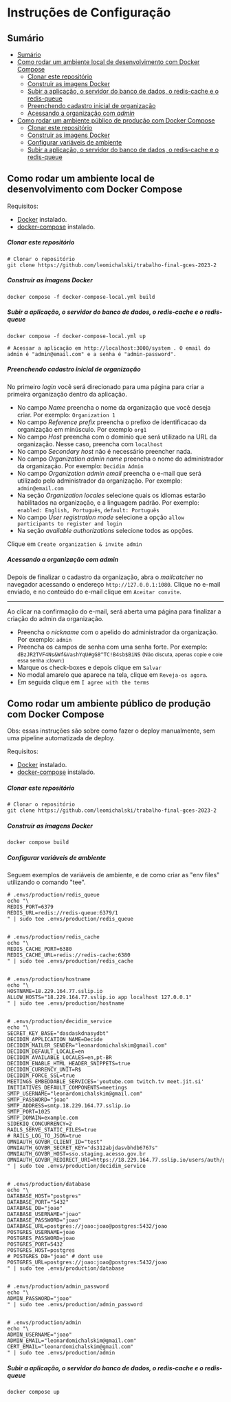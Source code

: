 # Instruções de Configuração

## Sumário

- [Sumário](#sumário)
- [Como rodar um ambiente local de desenvolvimento com Docker Compose](#como-rodar-um-ambiente-local-de-desenvolvimento-com-docker-compose)
    - [Clonar este repositório](#clonar-este-repositório)
    - [Construir as imagens Docker](#construir-as-imagens-docker)
    - [Subir a aplicação, o servidor do banco de dados, o redis-cache e o redis-queue](#subir-a-aplicação-o-servidor-do-banco-de-dados-o-redis-cache-e-o-redis-queue)
    - [Preenchendo cadastro inicial de organização](#preenchendo-cadastro-inicial-de-organização)
    - [Acessando a organização com _admin_](#acessando-a-organização-com-admin)
- [Como rodar um ambiente público de produção com Docker Compose](#como-rodar-um-ambiente-público-de-produção-com-docker-compose)
    - [Clonar este repositório](#clonar-este-repositório-1)
    - [Construir as imagens Docker](#construir-as-imagens-docker-1)
    - [Configurar variáveis de ambiente](#configurar-variáveis-de-ambiente)
    - [Subir a aplicação, o servidor do banco de dados, o redis-cache e o redis-queue](#subir-a-aplicação-o-servidor-do-banco-de-dados-o-redis-cache-e-o-redis-queue-1)


## Como rodar um ambiente local de desenvolvimento com Docker Compose

Requisitos:
* [Docker](https://docs.docker.com/get-docker/) instalado.
* [docker-compose](https://docs.docker.com/compose/) instalado.

##### Clonar este repositório

```
# Clonar o repositório
git clone https://github.com/leomichalski/trabalho-final-gces-2023-2
```

##### Construir as imagens Docker

```
docker compose -f docker-compose-local.yml build
```

##### Subir a aplicação, o servidor do banco de dados, o redis-cache e o redis-queue

```
docker compose -f docker-compose-local.yml up

# Acessar a aplicação em http://localhost:3000/system . O email do admin é "admin@email.com" e a senha é "admin-password".
```

##### Preenchendo cadastro inicial de organização

No primeiro _login_ você será direcionado para uma página para criar a primeira organização dentro da aplicação.

* No campo _Name_ preencha o nome da organização que você deseja criar. Por exemplo: `Organization 1`
* No campo _Reference prefix_ preencha o prefixo de identificacao da organização em minúsculo. Por exemplo `org1`
* No campo _Host_ preencha com o domínio que será utilizado na URL da organização. Nesse caso, preencha com `localhost`
* No campo _Secondary host_ não é necessário preencher nada.
* No campo _Organization admin name_ preencha o nome do administrador da organização. Por exemplo: `Decidim Admin`
* No campo _Organization admin email_  preencha o e-mail que será utilizado pelo administrador da organização. Por exemplo: `admin@email.com`
* Na seção _Organization locales_  selecione quais os idiomas estarão habilitados na organização, e a linguagem padrão. Por exemplo: `enabled: English, Português`, `default: Português`
* No campo _User registration mode_ selecione a opção `allow participants to register and login`
* Na seção _available authorizations_ selecione todos as opções.

Clique em `Create organization & invite admin`

##### Acessando a organização com _admin_

Depois de finalizar o cadastro da organização, abra o _mailcatcher_ no navegador acessando o endereço `http://127.0.0.1:1080`. Clique no e-mail enviado, e no conteúdo do e-mail clique em `Aceitar convite`.

---

Ao clicar na confirmação do e-mail, será aberta uma página para finalizar a criação do admin da organização.

* Preencha o _nickname_ com o apelido do administrador da organização. Por exemplo: `admin`
* Preencha os campos de senha com uma senha forte. Por exemplo: `dBzJR2TVF4Ns&Wf&VashYqU#gG8^TC!B4sb$BiNS` <small>(Não discuta, apenas copie e cole essa senha :clown:)</small>
* Marque os check-boxes e depois clique em `Salvar`
* No modal amarelo que aparece na tela, clique em `Reveja-os agora`.
* Em seguida clique em `I agree with the terms`

## Como rodar um ambiente público de produção com Docker Compose
Obs: essas instruções são sobre como fazer o deploy manualmente, sem uma pipeline automatizada de deploy.

Requisitos:
* [Docker](https://docs.docker.com/get-docker/) instalado.
* [docker-compose](https://docs.docker.com/compose/) instalado.

##### Clonar este repositório

```
# Clonar o repositório
git clone https://github.com/leomichalski/trabalho-final-gces-2023-2
```

##### Construir as imagens Docker

```
docker compose build
```

##### Configurar variáveis de ambiente

Seguem exemplos de variáveis de ambiente, e de como criar as "env files" utilizando o comando "tee".

```
# .envs/production/redis_queue
echo "\
REDIS_PORT=6379
REDIS_URL=redis://redis-queue:6379/1
" | sudo tee .envs/production/redis_queue


# .envs/production/redis_cache
echo "\
REDIS_CACHE_PORT=6380
REDIS_CACHE_URL=redis://redis-cache:6380
" | sudo tee .envs/production/redis_cache


# .envs/production/hostname
echo "\
HOSTNAME=18.229.164.77.sslip.io
ALLOW_HOSTS="18.229.164.77.sslip.io app localhost 127.0.0.1"
" | sudo tee .envs/production/hostname


# .envs/production/decidim_service
echo "\
SECRET_KEY_BASE="dasdaskdnasydbt"
DECIDIM_APPLICATION_NAME=Decide
DECIDIM_MAILER_SENDER="leonardomichalskim@gmail.com"
DECIDIM_DEFAULT_LOCALE=en
DECIDIM_AVAILABLE_LOCALES=en,pt-BR
DECIDIM_ENABLE_HTML_HEADER_SNIPPETS=true
DECIDIM_CURRENCY_UNIT=R$
DECIDIM_FORCE_SSL=true
MEETINGS_EMBEDDABLE_SERVICES='youtube.com twitch.tv meet.jit.si'
INITIATIVES_DEFAULT_COMPONENTS=meetings
SMTP_USERNAME="leonardomichalskim@gmail.com"
SMTP_PASSWORD="joao"
SMTP_ADDRESS=smtp.18.229.164.77.sslip.io
SMTP_PORT=1025
SMTP_DOMAIN=example.com
SIDEKIQ_CONCURRENCY=2
RAILS_SERVE_STATIC_FILES=true
# RAILS_LOG_TO_JSON=true
OMNIAUTH_GOVBR_CLIENT_ID="test"
OMNIAUTH_GOVBR_SECRET_KEY="ds312abjdasvbhdb6767s"
OMNIAUTH_GOVBR_HOST=sso.staging.acesso.gov.br
OMNIAUTH_GOVBR_REDIRECT_URI=https://18.229.164.77.sslip.io/users/auth/govbr/callback
" | sudo tee .envs/production/decidim_service


# .envs/production/database
echo "\
DATABASE_HOST="postgres"
DATABASE_PORT="5432"
DATABASE_DB="joao"
DATABASE_USERNAME="joao"
DATABASE_PASSWORD="joao"
DATABASE_URL=postgres://joao:joao@postgres:5432/joao
POSTGRES_USERNAME=joao
POSTGRES_PASSWORD=joao
POSTGRES_PORT=5432
POSTGRES_HOST=postgres
# POSTGRES_DB="joao" # dont use
POSTGRES_URL=postgres://joao:joao@postgres:5432/joao
" | sudo tee .envs/production/database


# .envs/production/admin_password
echo "\
ADMIN_PASSWORD="joao"
" | sudo tee .envs/production/admin_password


# .envs/production/admin
echo "\
ADMIN_USERNAME="joao"
ADMIN_EMAIL="leonardomichalskim@gmail.com"
CERT_EMAIL="leonardomichalskim@gmail.com"
" | sudo tee .envs/production/admin
```

##### Subir a aplicação, o servidor do banco de dados, o redis-cache e o redis-queue

```
docker compose up
```

